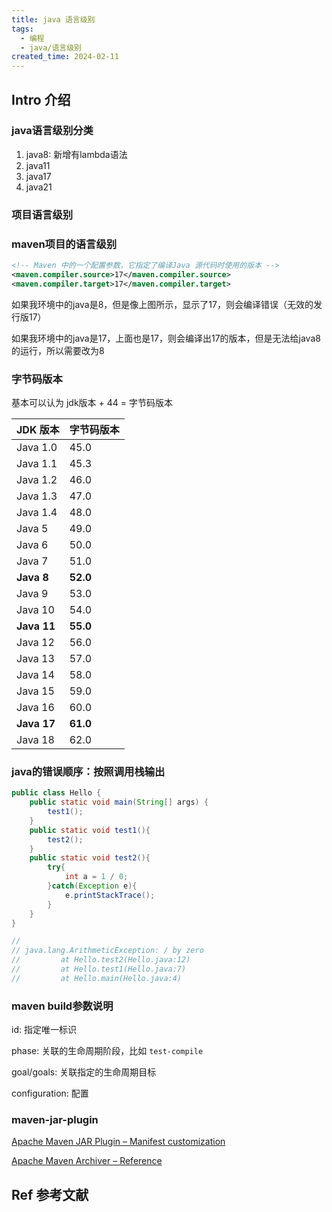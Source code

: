 ```yaml
---
title: java 语言级别
tags: 
  - 编程
  - java/语言级别
created_time: 2024-02-11
---
```


## Intro 介绍

### java语言级别分类

1. java8: 新增有lambda语法
2. java11
3. java17
4. java21

### 项目语言级别

### maven项目的语言级别

```xml
<!-- Maven 中的一个配置参数，它指定了编译Java 源代码时使用的版本 -->
<maven.compiler.source>17</maven.compiler.source> 
<maven.compiler.target>17</maven.compiler.target>
```

如果我环境中的java是8，但是像上图所示，显示了17，则会编译错误（无效的发行版17）

如果我环境中的java是17，上面也是17，则会编译出17的版本，但是无法给java8的运行，所以需要改为8

### 字节码版本

基本可以认为 jdk版本 + 44 = 字节码版本

|JDK 版本 |字节码版本|
|---|---|
| Java 1.0 | 45.0 |
| Java 1.1 | 45.3 |
| Java 1.2 | 46.0 |
| Java 1.3 | 47.0 |
| Java 1.4 | 48.0 |
| Java 5 | 49.0 |
| Java 6 | 50.0 |
| Java 7 | 51.0 |
| **Java 8** | **52.0** |
| Java 9 | 53.0 |
| Java 10 | 54.0 |
| **Java 11** | **55.0** |
| Java 12 | 56.0 |
| Java 13 | 57.0 |
| Java 14 | 58.0 |
| Java 15 | 59.0 |
| Java 16 | 60.0 |
| **Java 17** | **61.0** |
| Java 18 | 62.0 |

### java的错误顺序：按照调用栈输出

```java
public class Hello {
    public static void main(String[] args) {
        test1();
    }
    public static void test1(){
        test2();
    }
    public static void test2(){
        try{
            int a = 1 / 0;
        }catch(Exception e){
            e.printStackTrace();
        }
    }
}

// 
// java.lang.ArithmeticException: / by zero
//         at Hello.test2(Hello.java:12)
//         at Hello.test1(Hello.java:7)
//         at Hello.main(Hello.java:4)
```

### maven build参数说明

id: 指定唯一标识

phase: 关联的生命周期阶段，比如 `test-compile`

goal/goals: 关联指定的生命周期目标

configuration: 配置

### maven-jar-plugin

[Apache Maven JAR Plugin – Manifest customization](https://maven.apache.org/plugins/maven-jar-plugin/examples/manifest-customization.html)

[Apache Maven Archiver – Reference](https://maven.apache.org/shared/maven-archiver/index.html)

## Ref 参考文献